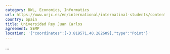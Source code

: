 ```yaml
---
category: BWL, Economics, Informatics
url: https://www.urjc.es/en/international/internatinal-students/content/international-students
country: Spain
title: Universidad Rey Juan Carlos
agreement: SEMP
location: '{"coordinates":[-3.819571,40.282609],"type":"Point"}'
---
```

...